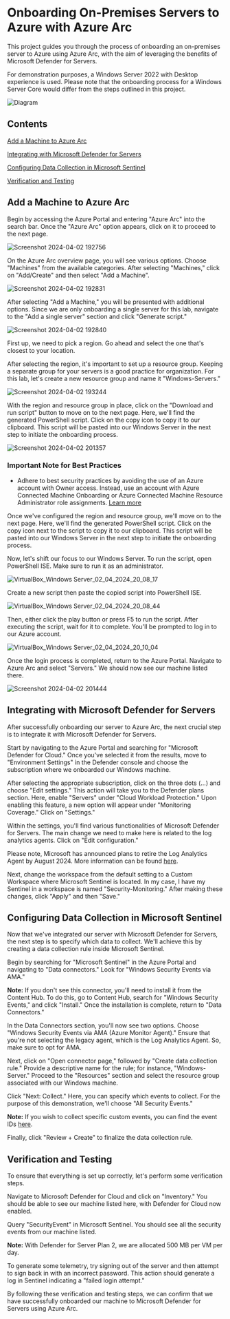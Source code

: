 # Onboarding On-Premises Servers to Azure with Azure Arc

This project guides you through the process of onboarding an on-premises server to Azure using Azure Arc, with the aim of leveraging the benefits of Microsoft Defender for Servers. 

For demonstration purposes, a Windows Server 2022 with Desktop experience is used. Please note that the onboarding process for a Windows Server Core would differ from the steps outlined in this project.

![Diagram](https://github.com/acibojbp/Azure-Arc/assets/164168280/d936cf17-57b6-4a14-8665-8f3aeea5c815) 

## Contents
[Add a Machine to Azure Arc](#add-a-machine-to-azure-arc)

[Integrating with Microsoft Defender for Servers](#integrating-with-microsoft-defender-for-servers)

[Configuring Data Collection in Microsoft Sentinel](#configuring-data-collection-in-microsoft-sentinel)

[Verification and Testing](#verification-and-testing)


## Add a Machine to Azure Arc

Begin by accessing the Azure Portal and entering "Azure Arc" into the search bar. Once the "Azure Arc" option appears, click on it to proceed to the next page. 

![Screenshot 2024-04-02 192756](https://github.com/acibojbp/Azure-Arc/assets/164168280/f4dde14c-a67b-413a-b72f-2443cac62ee9)

On the Azure Arc overview page, you will see various options. Choose "Machines" from the available categories. After selecting "Machines," click on "Add/Create" and then select "Add a Machine".

![Screenshot 2024-04-02 192831](https://github.com/acibojbp/Azure-Arc/assets/164168280/d4fd4ea3-8928-4c52-b89a-4843ee5c5f42)

After selecting "Add a Machine," you will be presented with additional options. Since we are only onboarding a single server for this lab, navigate to the "Add a single server" section and click "Generate script."

![Screenshot 2024-04-02 192840](https://github.com/acibojbp/Azure-Arc/assets/164168280/b1d7c683-9546-4954-8701-537e3209b9b0)

First up, we need to pick a region. Go ahead and select the one that's closest to your location.

After selecting the region, it's important to set up a resource group. Keeping a separate group for your servers is a good practice for organization. For this lab, let's create a new resource group and name it "Windows-Servers."

![Screenshot 2024-04-02 193244](https://github.com/acibojbp/Azure-Arc/assets/164168280/1ca37d38-e97a-4863-83e8-68278b78821a)

With the region and resource group in place, click on the "Download and run script" button to move on to the next page. Here, we'll find the generated PowerShell script. Click on the copy icon to copy it to our clipboard. This script will be pasted into our Windows Server in the next step to initiate the onboarding process.

![Screenshot 2024-04-02 201357](https://github.com/acibojbp/Azure-Arc/assets/164168280/97b88916-ede9-400b-8810-6deed408071b)

### Important Note for Best Practices
- Adhere to best security practices by avoiding the use of an Azure account with Owner access. Instead, use an account with Azure Connected Machine Onboarding or Azure Connected Machine Resource Administrator role assignments. [Learn more](https://aka.ms/ArcServerOnboardingSecurityPractices)

Once we've configured the region and resource group, we'll move on to the next page. Here, we'll find the generated PowerShell script. Click on the copy icon next to the script to copy it to our clipboard. This script will be pasted into our Windows Server in the next step to initiate the onboarding process.

Now, let's shift our focus to our Windows Server. To run the script, open PowerShell ISE. Make sure to run it as an administrator.

![VirtualBox_Windows Server_02_04_2024_20_08_17](https://github.com/acibojbp/Azure-Arc/assets/164168280/c599c09c-e5f5-49e5-b859-b5c75f68b015)

Create a new script then paste the copied script into PowerShell ISE. 

![VirtualBox_Windows Server_02_04_2024_20_08_44](https://github.com/acibojbp/Azure-Arc/assets/164168280/1f3e2976-918c-48b0-91a7-addad6c2620b)

Then, either click the play button or press F5 to run the script. After executing the script, wait for it to complete. You'll be prompted to log in to our Azure account.

![VirtualBox_Windows Server_02_04_2024_20_10_04](https://github.com/acibojbp/Azure-Arc/assets/164168280/32daf2b6-fe20-4b45-baa2-db9ad79e2e89)

Once the login process is completed, return to the Azure Portal. Navigate to Azure Arc and select "Servers." We should now see our machine listed there.

![Screenshot 2024-04-02 201444](https://github.com/acibojbp/Azure-Arc/assets/164168280/2a8a60ff-88a3-4ded-a3c7-beada28e7233)

## Integrating with Microsoft Defender for Servers

After successfully onboarding our server to Azure Arc, the next crucial step is to integrate it with Microsoft Defender for Servers.

Start by navigating to the Azure Portal and searching for "Microsoft Defender for Cloud." Once you've selected it from the results, move to "Environment Settings" in the Defender console and choose the subscription where we onboarded our Windows machine.

After selecting the appropriate subscription, click on the three dots (...) and choose "Edit settings." This action will take you to the Defender plans section. Here, enable "Servers" under "Cloud Workload Protection." Upon enabling this feature, a new option will appear under "Monitoring Coverage." Click on "Settings."

Within the settings, you'll find various functionalities of Microsoft Defender for Servers. The main change we need to make here is related to the log analytics agents. Click on "Edit configuration."

Please note, Microsoft has announced plans to retire the Log Analytics Agent by August 2024. More information can be found [here](https://techcommunity.microsoft.com/t5/microsoft-defender-for-cloud/microsoft-defender-for-cloud-strategy-and-plan-towards-log/ba-p/3883341).

Next, change the workspace from the default setting to a Custom Workspace where Microsoft Sentinel is located. In my case, I have my Sentinel in a workspace is named "Security-Monitoring." After making these changes, click "Apply" and then "Save."

## Configuring Data Collection in Microsoft Sentinel

Now that we've integrated our server with Microsoft Defender for Servers, the next step is to specify which data to collect. We'll achieve this by creating a data collection rule inside Microsoft Sentinel.

Begin by searching for "Microsoft Sentinel" in the Azure Portal and navigating to "Data connectors." Look for "Windows Security Events via AMA."

**Note:** If you don't see this connector, you'll need to install it from the Content Hub. To do this, go to Content Hub, search for "Windows Security Events," and click "Install." Once the installation is complete, return to "Data Connectors."

In the Data Connectors section, you'll now see two options. Choose "Windows Security Events via AMA (Azure Monitor Agent)." Ensure that you're not selecting the legacy agent, which is the Log Analytics Agent. So, make sure to opt for AMA.

Next, click on "Open connector page," followed by "Create data collection rule." Provide a descriptive name for the rule; for instance, "Windows-Server." Proceed to the "Resources" section and select the resource group associated with our Windows machine.

Click "Next: Collect." Here, you can specify which events to collect. For the purpose of this demonstration, we'll choose "All Security Events."

**Note:** If you wish to collect specific custom events, you can find the event IDs [here](https://learn.microsoft.com/en-us/azure/sentinel/windows-security-event-id-reference).

Finally, click "Review + Create" to finalize the data collection rule.

## Verification and Testing

To ensure that everything is set up correctly, let's perform some verification steps.

Navigate to Microsoft Defender for Cloud and click on "Inventory." You should be able to see our machine listed here, with Defender for Cloud now enabled.

Query "SecurityEvent" in Microsoft Sentinel. You should see all the security events from our machine listed.

**Note:** With Defender for Server Plan 2, we are allocated 500 MB per VM per day.

To generate some telemetry, try signing out of the server and then attempt to sign back in with an incorrect password. This action should generate a log in Sentinel indicating a "failed login attempt."

By following these verification and testing steps, we can confirm that we have successfully onboarded our machine to Microsoft Defender for Servers using Azure Arc.
